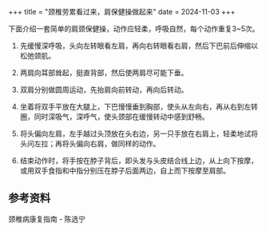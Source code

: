 +++
title = "颈椎劳累看过来，肩保健操做起来"
date = 2024-11-03
+++

下面介绍一套简单的肩颈保健操，动作应轻柔，呼吸自然，每个动作重复3~5次。

1. 先缓慢深呼吸，头向左转眼看左肩，再向右转眼看右肩，然后下巴前后伸缩以松弛颈肌。

2. 两肩向耳部耸起，挺直背部，然后使两肩尽可能下垂。

3. 双肩分别做圆周运动，先抬肩向前转动，再向后转动。

4. 坐着将双手平放在大腿上，下巴慢慢垂到胸部，使头从左向右，再从右到左转圈，同时深吸气，深呼气，使头颈部在缓慢转动中感到舒畅。

5. 将头偏向左肩，左手越过头顶放在头右边，另一只手放在右肩上，轻柔地试将头问左拉；再将头偏向右肩，做同样的动作。

6. 结束动作时，将手按在脖子背后，即头发与头皮结合线上边，从上向下按摩，或用双手食指和中指分别压在脖子后面两边，自上而下按摩至肩部。

## 参考资料

颈椎病康复指南 - 陈选宁
